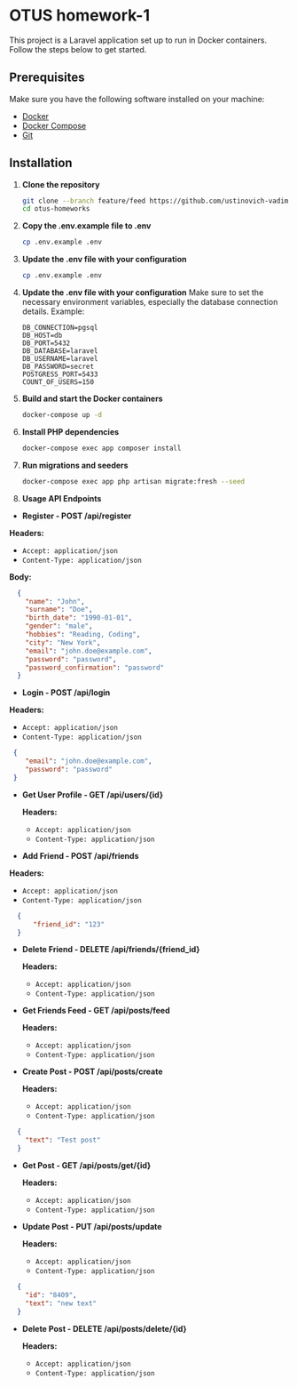 # OTUS homework-1

This project is a Laravel application set up to run in Docker containers. Follow the steps below to get started.

## Prerequisites

Make sure you have the following software installed on your machine:

- [Docker](https://www.docker.com/)
- [Docker Compose](https://docs.docker.com/compose/)
- [Git](https://git-scm.com/)

## Installation

1. **Clone the repository**

   ```bash
   git clone --branch feature/feed https://github.com/ustinovich-vadim/otus-homeworks.git
   cd otus-homeworks

2. **Copy the .env.example file to .env**

    ```bash
   cp .env.example .env

3. **Update the .env file with your configuration**

    ```bash
   cp .env.example .env

4. **Update the .env file with your configuration**
   Make sure to set the necessary environment variables, especially the database connection details. Example:
    ```env
    DB_CONNECTION=pgsql
    DB_HOST=db
    DB_PORT=5432
    DB_DATABASE=laravel
    DB_USERNAME=laravel
    DB_PASSWORD=secret
    POSTGRESS_PORT=5433
    COUNT_OF_USERS=150

5. **Build and start the Docker containers**
    ```bash
    docker-compose up -d
6. **Install PHP dependencies**
    ```bash
    docker-compose exec app composer install
7. **Run migrations and seeders**
    ```bash
    docker-compose exec app php artisan migrate:fresh --seed

8. **Usage API Endpoints**
 - **Register - POST /api/register**

  **Headers:**
  - `Accept: application/json`
  - `Content-Type: application/json`

  **Body:**
  ```json
    {
      "name": "John",
      "surname": "Doe",
      "birth_date": "1990-01-01",
      "gender": "male",
      "hobbies": "Reading, Coding",
      "city": "New York",
      "email": "john.doe@example.com",
      "password": "password",
      "password_confirmation": "password"
    }
  ```
    
    
   - **Login - POST /api/login**

**Headers:**
- `Accept: application/json`
- `Content-Type: application/json`

```json
 {
    "email": "john.doe@example.com",
    "password": "password"
 }
```

- **Get User Profile - GET /api/users/{id}**

  **Headers:**
  - `Accept: application/json`
  - `Content-Type: application/json`

- **Add Friend - POST /api/friends**

**Headers:**
  - `Accept: application/json`
  - `Content-Type: application/json`

```json
  {
      "friend_id": "123"
  }
```

- **Delete Friend - DELETE /api/friends/{friend_id}**

  **Headers:**
  - `Accept: application/json`
  - `Content-Type: application/json`

- **Get Friends Feed - GET /api/posts/feed**

  **Headers:**
    - `Accept: application/json`
    - `Content-Type: application/json`

- **Create Post - POST /api/posts/create**

  **Headers:**
    - `Accept: application/json`
    - `Content-Type: application/json`
```json
  {
    "text": "Test post"
  }
```

- **Get Post - GET /api/posts/get/{id}**

  **Headers:**
    - `Accept: application/json`
    - `Content-Type: application/json`

- **Update Post - PUT /api/posts/update**

  **Headers:**
    - `Accept: application/json`
    - `Content-Type: application/json`
```json
  {
    "id": "8409",
    "text": "new text"
  }
```

- **Delete Post - DELETE /api/posts/delete/{id}**

  **Headers:**
    - `Accept: application/json`
    - `Content-Type: application/json`
